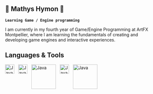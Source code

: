 ## 🌵 Mathys Hymon 🌵
**`Learning Game / Engine programming`**

I am currently in my fourth year of Game/Engine Programming at ArtFX Montpellier, where I am learning the fundamentals of creating and developing game engines and interactive experiences.

## Languages & Tools

<img align="left" alt="Java" width="30px" style="padding-right:10px;" src="https://upload.wikimedia.org/wikipedia/commons/1/18/ISO_C%2B%2B_Logo.svg">
<img align="left" alt="Java" width="30px" style="padding-right:10px;" src="https://upload.wikimedia.org/wikipedia/commons/b/bd/Logo_C_sharp.svg">
<img align="left" alt="Java" width="80px" style="padding-right:10px;" src="https://www.pardcode.com/Media/opengl3d_1.png">
<img align="left" alt="Java" width="30px" style="padding-right:10px;" src="https://cdn2.unrealengine.com/ue-logotype-2023-vertical-white-1686x2048-bbfded26daa7.png">
<img align="left" alt="Java" width="80px" style="padding-right:10px;" src="https://alexdunn.org/wp-content/uploads/2017/05/unity-logo-white.png?w=633">
<br/>
<!--
**Mathys-Hymon/Mathys-Hymon** is a ✨ _special_ ✨ repository because its `README.md` (this file) appears on your GitHub profile.

Here are some ideas to get you started:

- 🔭 I’m currently working on ...
- 🌱 I’m currently learning ...
- 👯 I’m looking to collaborate on ...
- 🤔 I’m looking for help with ...
- 💬 Ask me about ...
- 📫 How to reach me: ...
- 😄 Pronouns: ...
- ⚡ Fun fact: ...
-->
